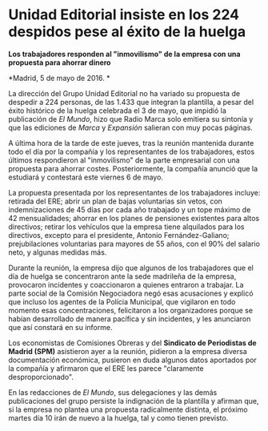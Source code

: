 # Unidad Editorial insiste en los 224 despidos pese al éxito de la huelga

**Los trabajadores responden al "inmovilismo" de la empresa con una propuesta para ahorrar dinero**

*Madrid, 5 de mayo de 2016. *

La dirección del Grupo Unidad Editorial no ha variado su propuesta de despedir a 224 personas, de las 1.433 que integran la plantilla, a pesar del éxito histórico de la huelga celebrada el 3 de mayo, que impidió la publicación de *El Mundo*, hizo que Radio Marca solo emitiera su sintonía y que las ediciones de *Marca* y *Expansión* salieran con muy pocas páginas.

A última hora de la tarde de este jueves, tras la reunión mantenida durante todo el día por la compañía y los representantes de los trabajadores, estos últimos respondieron al "inmovilismo" de la parte empresarial con una propuesta para ahorrar costes. Posteriormente, la compañía anunció que la estudiará y contestará este viernes 6 de mayo.

La propuesta presentada por los representantes de los trabajadores incluye: retirada del ERE; abrir un plan de bajas voluntarias sin vetos, con indemnizaciones de 45 días por cada año trabajado y un tope máximo de 42 mensualidades; ahorrar en los planes de pensiones existentes para altos directivos; retirar los vehículos que la empresa tiene alquilados para los directivos, excepto para el presidente, Antonio Fernández-Galiano; prejubilaciones voluntarias para mayores de 55 años, con el 90% del salario neto, y algunas medidas más.

Durante la reunión, la empresa dijo que algunos de los trabajadores que el día de huelga se concentraron ante la sede madrileña de la empresa, provocaron incidentes y coaccionaron a quienes entraron a trabajar. La parte social de la Comisión Negociadora negó esas acusaciones y explicó que incluso los agentes de la Polícia Municipal, que vigilaron en todo momento esas concentraciones, felicitaron a los organizadores porque se habían desarrollado de manera pacífica y sin incidentes, y les anunciaron que así constará en su informe.

Los economistas de Comisiones Obreras y del **Sindicato de Periodistas de Madrid (SPM)** asistieron ayer a la reunión, pidieron a la empresa diversa documentación económica, pusieron en duda algunos datos aportados por la compañía y afirmaron que el ERE les parece "claramente desproporcionado".

En las redacciones de *El Mundo*, sus delegaciones y las demás publicaciones del grupo persiste la indignación de la plantilla y afirman que, si la empresa no plantea una propuesta radicalmente distinta, el próximo martes día 10 irán de nuevo a la huelga, tal y como tienen previsto.
